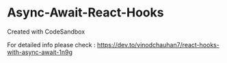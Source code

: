 # Async-Await-React-Hooks
Created with CodeSandbox

For detailed info please check : https://dev.to/vinodchauhan7/react-hooks-with-async-await-1n9g
